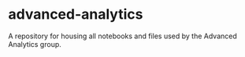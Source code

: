 # advanced-analytics

A repository for housing all notebooks and files used by the Advanced Analytics group.
